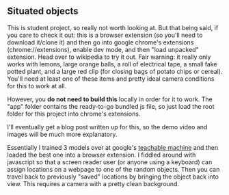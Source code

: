 ## Situated objects

This is student project, so really not worth looking at. But that being said, if you care to check it out: this is a browser extension (so you'll need to download it/clone it) and then go into google chrome's extensions (chrome://extensions), enable dev mode, and then "load unpacked" extension. Head over to wikipedia to try it out. Fair warning: it really only works with lemons, large orange balls, a roll of electrical tape, a small fake potted plant, and a large red clip (for closing bags of potato chips or cereal). You'll need at least one of these items and pretty ideal camera conditions for this to work at all.

However, you **do not need to build this** locally in order for it to work. The "app" folder contains the ready-to-go bundled js file, so just load the root folder for this project into chrome's extensions.

I'll eventually get a blog post written up for this, so the demo video and images will be much more explanatory.

Essentially I trained 3 models over at google's [teachable machine](https://teachablemachine.withgoogle.com/) and then loaded the best one into a browser extension. I fiddled around with javascript so that a screen reader user (or anyone using a keyboard) can assign locations on a webpage to one of the random objects. Then you can travel back to previously "saved" locations by bringing the object back into view. This requires a camera with a pretty clean background.
